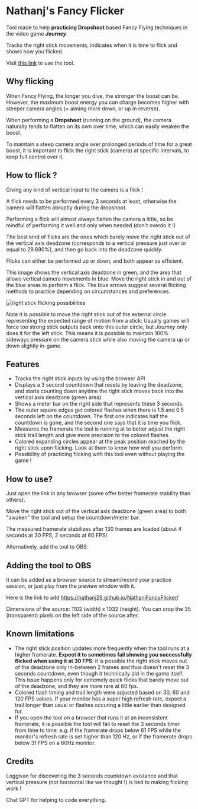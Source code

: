 # Nathanj's Fancy Flicker
Tool made to help **practicing Dropshoot** based Fancy Flying techniques in the video game ***Journey***.

Tracks the right stick movements, indicates when it is time to flick and shows how you flicked.

Visit [this link](https://nathanj29.github.io/NathanjFancyFlicker/) to use the tool.



## Why flicking
When Fancy Flying, the longer you dive, the stronger the boost can be. However, the maximum boost energy you can charge becomes higher with steeper camera angles (= aiming more down, or up in reverse).

When performing a **Dropshoot** (running on the ground), the camera naturally tends to flatten on its own over time, which can easily weaken the boost.

To maintain a steep camera angle over prolonged periods of time for a great boost, it is important to flick the right stick (camera) at specific intervals, to keep full control over it.



## How to flick ?
Giving any kind of vertical input to the camera is a flick !

A flick needs to be performed every 3 seconds at least, otherwise the camera will flatten abruptly during the dropshoot.

Performing a flick will almost always flatten the camera a little, so be mindful of performing it well and only when needed (don't overdo it !)

The best kind of flicks are the ones which barely move the right stick out of the vertical axis deadzone (corresponds to a vertical pressure just over or equal to 29.690%), and then go back into the deadzone quickly.

Flicks can either be performed up or down, and both appear as efficient.

This image shows the vertical axis deadzone in green, and the area that allows vertical camera movements in blue.
Move the right stick in and out of the blue areas to perform a flick.
The blue arrows suggest several flicking methods to practice depending on circumstances and preferences.

![right stick flicking possibilities](https://github.com/user-attachments/assets/008a07b2-b6af-410f-805b-368deb7b8be9)

Note it is possible to move the right stick out of the external circle representing the expected range of motion from a stick: Usually games will force too strong stick outputs back onto this outer circle, but *Journey* only does it for the left stick. This means it is possible to maintain 100% sideways pressure on the camera stick while also moving the camera up or down slightly in-game.



## Features
* Tracks the right stick inputs by using the browser API
* Displays a 3 second countdown that resets by leaving the deadzone, and starts counting down anytime the right stick moves back into the vertical axis deadzone (green area)
* Shows a meter bar on the right side that represents these 3 seconds.
* The outer square edges get colored flashes when there is 1.5 and 0.5 seconds left on the countdown. The first one indicates half the countdown is gone, and the second one says that it is time you flick.
* Measures the framerate the tool is running at to better adjust the right stick trail length and give more precision to the colored flashes.
* Colored expanding circles appear at the peak position reached by the right stick upon flicking. Look at them to know how well you perform.
* Possibility of practicing flicking with this tool even without playing the game !



## How to use?
Just open the link in any browser (some offer better framerate stability than others).

Move the right stick out of the vertical axis deadzone (green area) to both "awaken" the tool and setup the countdown/meter bar.

The measured framerate stabilizes after 130 frames are loaded (about 4 seconds at 30 FPS, 2 seconds at 60 FPS)

Alternatively, add the tool to OBS:



## Adding the tool to OBS
It can be added as a browser source to stream/record your practice session, or just play from the preview window with it.

Here is the link to add https://nathanj29.github.io/NathanjFancyFlicker/

Dimensions of the source: 1102 (width) x 1032 (height). You can crop the 35 (transparent) pixels on the left side of the source after.



## Known limitations
* The right stick position updates more frequently when the tool runs at a higher framerate. **Expect it to sometimes fail showing you successfully flicked when using it at 30 FPS**: it is possible the right stick moves out of the deadzone only in-between 2 frames and thus doesn't reset the 3 seconds countdown, even though it technically did in the game itself. This issue happens only for extremely quick flicks that barely move out of the deadzone, and they are more rare at 60 fps.
* Colored flash timing and trail length were adjusted based on 30, 60 and 120 FPS values. If your monitor has a super high refresh rate, expect a trail longer than usual or flashes occuring a little earlier than designed for.
* If you open the tool on a browser that runs it at an inconsistent framerate, it is possible the tool will fail to reset the 3 seconds timer from time to time: e.g. if the framerate drops below 61 FPS while the monitor's refresh rate is set higher than 120 Hz, or if the framerate drops below 31 FPS on a 60Hz monitor.



## Credits
Loggivan for discovering the 3 seconds countdown existance and that vertical pressure (not horizontal like we thought !) is tied to making flicking work !

Chat GPT for helping to code everything.
